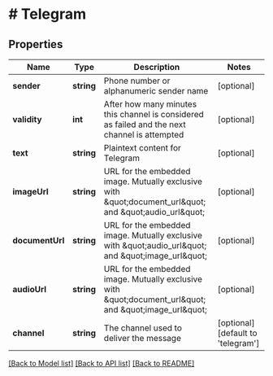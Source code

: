 # # Telegram

## Properties

Name | Type | Description | Notes
------------ | ------------- | ------------- | -------------
**sender** | **string** | Phone number or alphanumeric sender name | [optional] 
**validity** | **int** | After how many minutes this channel is considered as failed and the next channel is attempted | [optional] 
**text** | **string** | Plaintext content for Telegram | [optional] 
**imageUrl** | **string** | URL for the embedded image. Mutually exclusive with \&quot;document_url\&quot; and \&quot;audio_url\&quot; | [optional] 
**documentUrl** | **string** | URL for the embedded image. Mutually exclusive with \&quot;audio_url\&quot; and \&quot;image_url\&quot; | [optional] 
**audioUrl** | **string** | URL for the embedded image. Mutually exclusive with \&quot;document_url\&quot; and \&quot;image_url\&quot; | [optional] 
**channel** | **string** | The channel used to deliver the message | [optional] [default to 'telegram']

[[Back to Model list]](../../README.md#documentation-for-models) [[Back to API list]](../../README.md#documentation-for-api-endpoints) [[Back to README]](../../README.md)


